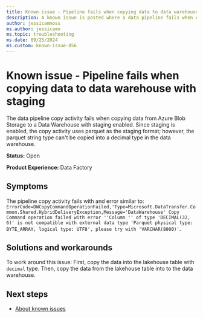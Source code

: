 ```yaml
---
title: Known issue - Pipeline fails when copying data to data warehouse with staging
description: A known issue is posted where a data pipeline fails when copying data to data warehouse with staging.
author: jessicammoss
ms.author: jessicamo
ms.topic: troubleshooting  
ms.date: 09/25/2024
ms.custom: known-issue-856
---
```


# Known issue - Pipeline fails when copying data to data warehouse with staging

The data pipeline copy activity fails when copying data from Azure Blob Storage to a Data Warehouse with staging enabled. Since staging is enabled, the copy activity uses parquet as the staging format; however, the parquet string type can't be copied into a decimal type in the data warehouse.

**Status:** Open

**Product Experience:** Data Factory

## Symptoms

The pipeline copy activity fails with and error similar to: `ErrorCode=DWCopyCommandOperationFailed,'Type=Microsoft.DataTransfer.Common.Shared.HybridDeliveryException,Message='DataWarehouse' Copy Command operation failed with error ''Column '' of type 'DECIMAL(32, 6)' is not compatible with external data type 'Parquet physical type: BYTE_ARRAY, logical type: UTF8', please try with 'VARCHAR(8000)'`.

## Solutions and workarounds

To work around this issue: First, copy the data into the lakehouse table with `decimal` type. Then, copy the data from the lakehouse table into to the data warehouse.

## Next steps

- [About known issues](https://support.fabric.microsoft.com/known-issues)
